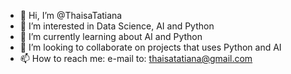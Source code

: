 - 👋 Hi, I’m @ThaisaTatiana
- 👀 I’m interested in Data Science, AI and Python
- 🌱 I’m currently learning about AI and Python
- 💞️ I’m looking to collaborate on projects that uses Python and AI
- 📫 How to reach me: e-mail to: thaisatatiana@gmail.com

<!---
ThaisaTatiana/ThaisaTatiana is a ✨ special ✨ repository because its `README.md` (this file) appears on your GitHub profile.
You can click the Preview link to take a look at your changes.
--->
